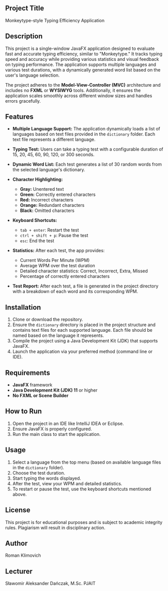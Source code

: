 ## Project Title
Monkeytype-style Typing Efficiency Application


## Description
This project is a single-window JavaFX application designed to evaluate fast and accurate typing efficiency,
similar to "Monkeytype." It tracks typing speed and accuracy while providing various statistics and visual
feedback on typing performance. The application supports multiple languages and various test durations,
with a dynamically generated word list based on the user's language selection.

The project adheres to the **Model-View-Controller (MVC)** architecture and includes no **FXML** or **WYSIWYG** tools.
Additionally, it ensures the application scales smoothly across different window sizes and handles errors gracefully.


## Features
* **Multiple Language Support:** The application dynamically loads a list of languages based on text files provided in the 
``dictionary`` folder. Each text file represents a different language.

* **Typing Test:** Users can take a typing test with a configurable duration of 15, 20, 45, 60, 90, 120, or 300 seconds.

* **Dynamic Word List:** Each test generates a list of 30 random words from the selected language's dictionary.

* **Character Highlighting:**
  * **Gray:** Unentered text
  * **Green:** Correctly entered characters
  * **Red:** Incorrect characters
  * **Orange:** Redundant characters
  * **Black:** Omitted characters

* **Keyboard Shortcuts:**
  * ``tab + enter``: Restart the test
  * ``ctrl + shift + p``: Pause the test
  * ``esc``: End the test
* **Statistics:** After each test, the app provides:
  * Current Words Per Minute (WPM)
  * Average WPM over the test duration
  * Detailed character statistics: Correct, Incorrect, Extra, Missed
  * Percentage of correctly entered characters
* **Test Report:** After each test, a file is generated in the project directory with a breakdown of each word and its 
corresponding WPM.


## Installation
1. Clone or download the repository.
2. Ensure the ``dictionary`` directory is placed in the project structure and contains text files for each supported 
language. Each file should be named based on the language it represents.
3. Compile the project using a Java Development Kit (JDK) that supports JavaFX.
4. Launch the application via your preferred method (command line or IDE).


## Requirements
* **JavaFX** framework
* **Java Development Kit (JDK) 11** or higher
* **No FXML or Scene Builder** 


## How to Run
1. Open the project in an IDE like IntelliJ IDEA or Eclipse.
2. Ensure JavaFX is properly configured.
3. Run the main class to start the application.


## Usage
1. Select a language from the top menu (based on available language files in the ``dictionary`` folder).
2. Choose the test duration.
3. Start typing the words displayed.
4. After the test, view your WPM and detailed statistics.
5. To restart or pause the test, use the keyboard shortcuts mentioned above.


## License
This project is for educational purposes and is subject to academic integrity rules. 
Plagiarism will result in disciplinary action.



## Author
Roman Klimovich

## Lecturer 
Sławomir Aleksander Dańczak, M.Sc. PJAIT
